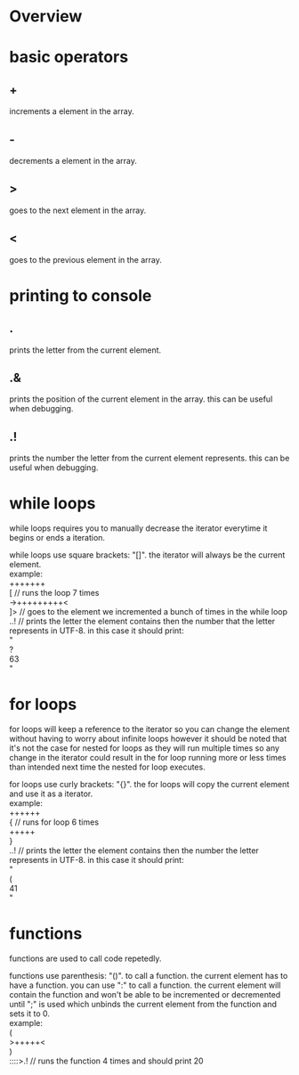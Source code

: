 # Overview

# basic operators

## +
increments a element in the array.<br>

## -
decrements a element in the array.<br>

## >
goes to the next element in the array.<br>

## <
goes to the previous element in the array.<br>

# printing to console

## .
prints the letter from the current element.<br>

## .&
prints the position of the current element in the array. this can be useful when debugging.<br>

## .!
prints the number the letter from the current element represents. this can be useful when debugging.<br>

# while loops

while loops requires you to manually decrease the iterator everytime it begins or ends a iteration.<br>

while loops use square brackets: "[]". the iterator will always be the current element.<br>
example:<br>
+++++++<br>
[ // runs the loop 7 times<br>
	->+++++++++<<br>
]> // goes to the element we incremented a bunch of times in the while loop<br>
..! // prints the letter the element contains then the number that the letter represents in UTF-8. in this case it should print:<br>
"<br>
?<br>
63<br>
"<br>

# for loops

for loops will keep a reference to the iterator so you can change the element without having to worry about infinite loops
however it should be noted that it's not the case for nested for loops as they will run multiple times so any change in the
iterator could result in the for loop running more or less times than intended next time the nested for loop executes.<br>

for loops use curly brackets: "{}". the for loops will copy the current element and use it as a iterator.<br>
example:<br>
++++++<br>
{ // runs for loop 6 times<br>
	+++++<br>
}<br>
..! // prints the letter the element contains then the number the letter represents in UTF-8. in this case it should print:<br>
"<br>
(<br>
41<br>
"<br>

# functions

functions are used to call code repetedly.<br>

functions use parenthesis: "()". to call a function. the current element has to have a function. you can use ":" to call a
function. the current element will contain the function and won't be able to be incremented or decremented until ";" is used
which unbinds the current element from the function and sets it to 0.<br>
example:<br>
(<br>
	>+++++<<br>
)<br>
 ::::>.! // runs the function 4 times and should print 20<br>
